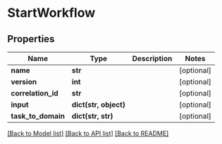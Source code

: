 # StartWorkflow

## Properties
Name | Type | Description | Notes
------------ | ------------- | ------------- | -------------
**name** | **str** |  | [optional] 
**version** | **int** |  | [optional] 
**correlation_id** | **str** |  | [optional] 
**input** | **dict(str, object)** |  | [optional] 
**task_to_domain** | **dict(str, str)** |  | [optional] 

[[Back to Model list]](../README.md#documentation-for-models) [[Back to API list]](../README.md#documentation-for-api-endpoints) [[Back to README]](../README.md)

